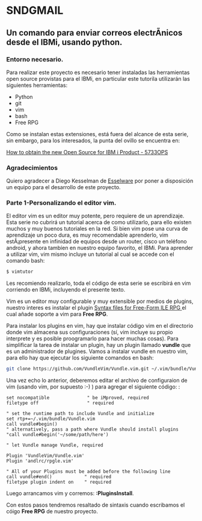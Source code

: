 # SNDGMAIL

## Un comando para enviar correos electrÃnicos desde el IBMi, usando python.

### Entorno necesario.

Para realizar este proyecto es necesario tener instaladas las herramientas open source
provistas para el IBMi, en particular este tutorila utilizarán las siguientes herramientas:

* Python 
* git
* vim
* bash
* Free RPG

Como se instalan estas extensiones, está fuera del alcance de esta serie, sin embargo,
para los interesados, la punta del ovillo se encuentra en:

[How to obtain the new Open Source for IBM i Product - 5733OPS](https://www.ibm.com/developerworks/community/wikis/home?lang=en#!/wiki/IBM%20i%20Technology%20Updates/page/How%20to%20obtain%20the%20new%20Open%20Source%20for%20IBM%20i%20Product%20-%205733OPS)

### Agradecimientos

Quiero agradecer a Diego Kesselman de [Esselware](http://esselware.com.mx/) por poner a disposición un equipo para
el desarrollo de este proyecto.

### Parte 1-Personalizando el editor vim.

El editor vim es un editor muy potente, pero requiere de un aprendizaje.
Esta serie no cubrirá un tutorial acerca de como utilizarlo, para ello existen muchos y muy buenos
tutoriales en la red.
Si bien vim pose una curva de aprendizaje un poco dura, es muy recomendable aprenderlo, vim estÃ¡presente 
en infinidad de equipos desde un router, cisco un teléfono android, y ahora tambíen en nuestro equipo
favorito, el IBMi.
Para aprender a utilizar vim, vim mismo incluye un tutorial al cual se accede con el comando bash:

```bash
$ vimtutor
```

Les recomiendo realizarlo, toda el código de esta serie se escribirá en vim corriendo en IBMi, 
incluyendo el presente texto.

Vim es un editor muy configurable y muy extensible por medios de plugins, nuestro interes es instalar
el plugin [Syntax files for Free-Form ILE RPG ](https://github.com/andlrc/rpgle.vim)
el cual añade soporte a vim para **Free RPG**.

Para instalar los plugins en vim, hay que instalar código vim en el directorio donde vim almacena
sus configuraciones (sí, vim incluye su propio interprete y es posible proogramarlo para hacer 
muchas cosas).
Para simplificar la tarea de instalar un plugin, hay un plugin llamado **vundle** que es un administrador
de plugines.
Vamos a instalar vundle en nuestro vim, para ello hay que ejecutar los siguiente comandos en bash:

```bash
git clone https://github.com/VundleVim/Vundle.vim.git ~/.vim/bundle/Vundle.vim
```

Una vez echo lo anterior, deberemos editar el archivo de configuraion de vim (usando vim, por
supuesto :-) ) para agregar el siguiente código:
:
```vim
set nocompatible              " be iMproved, required
filetype off                  " required

" set the runtime path to include Vundle and initialize
set rtp+=~/.vim/bundle/Vundle.vim
call vundle#begin()
" alternatively, pass a path where Vundle should install plugins
"call vundle#begin('~/some/path/here')

" let Vundle manage Vundle, required

Plugin 'VundleVim/Vundle.vim'
Plugin 'andlrc/rpgle.vim'

" All of your Plugins must be added before the following line
call vundle#end()            " required
filetype plugin indent on    " required
```

Luego arrancamos vim y corremos: **:PluginsInstall**.

Con estos pasos tendremos resaltado de sintaxis cuando escribamos
el cóigo **Free RPG** de nuestro proyecto.
 

